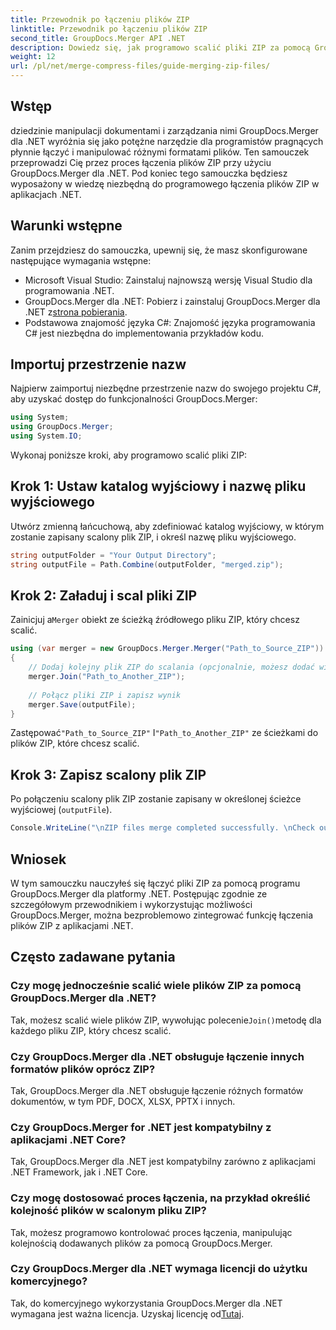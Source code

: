 ```yaml
---
title: Przewodnik po łączeniu plików ZIP
linktitle: Przewodnik po łączeniu plików ZIP
second_title: GroupDocs.Merger API .NET
description: Dowiedz się, jak programowo scalić pliki ZIP za pomocą GroupDocs.Merger dla .NET. Ten samouczek zawiera szczegółowy przewodnik dla programistów.
weight: 12
url: /pl/net/merge-compress-files/guide-merging-zip-files/
---
```

## Wstęp
dziedzinie manipulacji dokumentami i zarządzania nimi GroupDocs.Merger dla .NET wyróżnia się jako potężne narzędzie dla programistów pragnących płynnie łączyć i manipulować różnymi formatami plików. Ten samouczek przeprowadzi Cię przez proces łączenia plików ZIP przy użyciu GroupDocs.Merger dla .NET. Pod koniec tego samouczka będziesz wyposażony w wiedzę niezbędną do programowego łączenia plików ZIP w aplikacjach .NET.
## Warunki wstępne
Zanim przejdziesz do samouczka, upewnij się, że masz skonfigurowane następujące wymagania wstępne:
- Microsoft Visual Studio: Zainstaluj najnowszą wersję Visual Studio dla programowania .NET.
-  GroupDocs.Merger dla .NET: Pobierz i zainstaluj GroupDocs.Merger dla .NET z[strona pobierania](https://releases.groupdocs.com/merger/net/).
- Podstawowa znajomość języka C#: Znajomość języka programowania C# jest niezbędna do implementowania przykładów kodu.

## Importuj przestrzenie nazw
Najpierw zaimportuj niezbędne przestrzenie nazw do swojego projektu C#, aby uzyskać dostęp do funkcjonalności GroupDocs.Merger:
```csharp
using System; 
using GroupDocs.Merger;
using System.IO;
```

Wykonaj poniższe kroki, aby programowo scalić pliki ZIP:
## Krok 1: Ustaw katalog wyjściowy i nazwę pliku wyjściowego
Utwórz zmienną łańcuchową, aby zdefiniować katalog wyjściowy, w którym zostanie zapisany scalony plik ZIP, i określ nazwę pliku wyjściowego.
```csharp
string outputFolder = "Your Output Directory";
string outputFile = Path.Combine(outputFolder, "merged.zip");
```
## Krok 2: Załaduj i scal pliki ZIP
 Zainicjuj a`Merger` obiekt ze ścieżką źródłowego pliku ZIP, który chcesz scalić.
```csharp
using (var merger = new GroupDocs.Merger.Merger("Path_to_Source_ZIP"))
{
    // Dodaj kolejny plik ZIP do scalania (opcjonalnie, możesz dodać wiele)
    merger.Join("Path_to_Another_ZIP");
    
    // Połącz pliki ZIP i zapisz wynik
    merger.Save(outputFile);
}
```
 Zastępować`"Path_to_Source_ZIP"` I`"Path_to_Another_ZIP"` ze ścieżkami do plików ZIP, które chcesz scalić.
## Krok 3: Zapisz scalony plik ZIP
Po połączeniu scalony plik ZIP zostanie zapisany w określonej ścieżce wyjściowej (`outputFile`).
```csharp
Console.WriteLine("\nZIP files merge completed successfully. \nCheck output in {0}", outputFolder);
```

## Wniosek
W tym samouczku nauczyłeś się łączyć pliki ZIP za pomocą programu GroupDocs.Merger dla platformy .NET. Postępując zgodnie ze szczegółowym przewodnikiem i wykorzystując możliwości GroupDocs.Merger, można bezproblemowo zintegrować funkcję łączenia plików ZIP z aplikacjami .NET.

## Często zadawane pytania
### Czy mogę jednocześnie scalić wiele plików ZIP za pomocą GroupDocs.Merger dla .NET?
 Tak, możesz scalić wiele plików ZIP, wywołując polecenie`Join()`metodę dla każdego pliku ZIP, który chcesz scalić.
### Czy GroupDocs.Merger dla .NET obsługuje łączenie innych formatów plików oprócz ZIP?
Tak, GroupDocs.Merger dla .NET obsługuje łączenie różnych formatów dokumentów, w tym PDF, DOCX, XLSX, PPTX i innych.
### Czy GroupDocs.Merger for .NET jest kompatybilny z aplikacjami .NET Core?
Tak, GroupDocs.Merger dla .NET jest kompatybilny zarówno z aplikacjami .NET Framework, jak i .NET Core.
### Czy mogę dostosować proces łączenia, na przykład określić kolejność plików w scalonym pliku ZIP?
Tak, możesz programowo kontrolować proces łączenia, manipulując kolejnością dodawanych plików za pomocą GroupDocs.Merger.
### Czy GroupDocs.Merger dla .NET wymaga licencji do użytku komercyjnego?
 Tak, do komercyjnego wykorzystania GroupDocs.Merger dla .NET wymagana jest ważna licencja. Uzyskaj licencję od[Tutaj](https://purchase.groupdocs.com/buy).